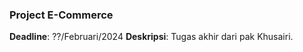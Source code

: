 ### Project E-Commerce
**Deadline**: ??/Februari/2024
**Deskripsi**: Tugas akhir dari pak Khusairi.
